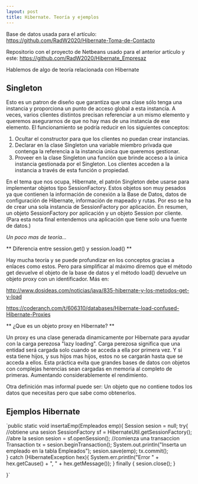 ```yaml
---
layout: post
title: Hibernate. Teoría y ejemplos
---
```


Base de datos usada para el artículo: https://github.com/RadW2020/Hibernate-Toma-de-Contacto

Repositorio con el proyecto de Netbeans usado para el anterior artículo y este: https://github.com/RadW2020/Hibernate_Empresaz



Hablemos de algo de teoría relacionada con Hibernate
## Singleton
Esto es un patron de diseño que garantiza que una clase sólo tenga una instancia y proporciona un punto de acceso global a esta instancia.
A veces, varios clientes distintos precisan referenciar a un mismo elemento y queremos asegurarnos de que no hay mas de una instancia de ese elemento.
El funcionamiento se podría reducir en los siguientes conceptos:

1. Ocultar el constructor para que los clientes no puedan crear instancias.
2. Declarar en la clase Singleton una variable miembro privada que contenga la referencia a la instancia única que queremos gestionar.
3. Proveer en la clase Singleton una función que brinde acceso a la única instancia gestionada por el Singleton. Los clientes acceden a la instancia a través de esta función o propiedad.

En el tema que nos ocupa, Hibernate, el patrón Singleton debe usarse para implementar objetos tipo SessionFactory. Estos objetos son muy pesados ya que contienen la información de conexión a la Base de Datos, datos de configuración de Hibernate, información de mapeado y rutas.
Por eso se ha de crear una sola instancia de SessionFactory por aplicación.
En resumen, un objeto SessionFactory por aplicación y un objeto Session por cliente.
(Para esta nota final entendemos una aplicación que tiene solo una fuente de datos.)

_Un poco mas de teoría..._

** Diferencia entre session.get() y session.load() **

Hay mucha teoría y se puede profundizar en los conceptos gracias a enlaces como estos. Pero para simplificar al máximo diremos que el método get devuelve el objeto de la base de datos y el método load() devuelve un objeto proxy con un identificador.
Más en:

http://www.dosideas.com/noticias/java/835-hibernate-y-los-metodos-get-y-load

https://coderanch.com/t/606310/databases/Hibernate-load-confused-Hibernate-Proxies

** ¿Que es un objeto proxy en Hibernate? **

Un proxy es una clase generada dinamicamente por Hibernate para ayudar con la carga perezosa "lazy loading".
Carga perezosa significa que una entidad será cargada solo cuando se acceda a ella por primera vez. Y si esta tiene hijos, y sus hijos mas hijos, estos no se cargarán hasta que se acceda a ellos. Esta práctica evita que grandes bases de datos con objetos con complejas herencias sean cargadas en memoria al completo de primeras. Aumentando considerablemente el rendimiento.

Otra definición mas informal puede ser: Un objeto que no contiene todos los datos que necesitas pero que sabe como obtenerlos.


## Ejemplos Hibernate

`public static void insertaEmp(Empleados emp){
  Session sesion = null;
  try{
      //obtiene una sesion
      SessionFactory sf = HibernateUtil.getSessionFactory();
      //abre la sesion
      sesion = sf.openSession();
      //comienza una transaccion
      Transaction tx = sesion.beginTransaction();
      System.out.println("Inserta un empleado en la tabla Empleados");
      sesion.save(emp);
      tx.commit();            
  } catch (HibernateException hex){
      System.err.println("Error " + hex.getCause() + ", " + hex.getMessage());
  } finally {
      sesion.close();
  }

}`
